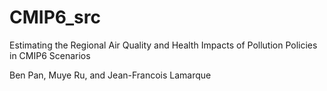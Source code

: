 # CMIP6_src

Estimating the Regional Air Quality and Health Impacts of Pollution Policies in CMIP6 Scenarios

Ben Pan, Muye Ru, and Jean-Francois Lamarque
